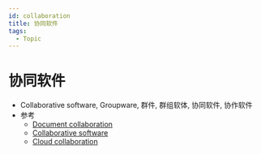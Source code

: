 ```yaml
---
id: collaboration
title: 协同软件
tags:
  - Topic
---
```


# 协同软件

- Collaborative software, Groupware, 群件, 群组软体, 协同软件, 协作软件
- 参考
  - [Document collaboration](https://en.wikipedia.org/wiki/Document_collaboration)
  - [Collaborative software](https://en.wikipedia.org/wiki/Collaborative_software)
  - [Cloud collaboration](https://en.wikipedia.org/wiki/Cloud_collaboration)
